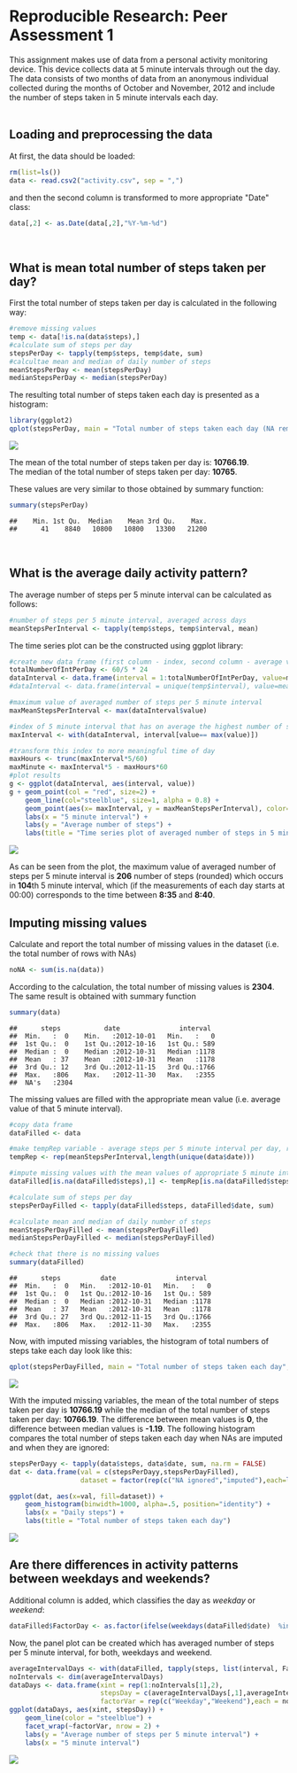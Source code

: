 # Reproducible Research: Peer Assessment 1


This assignment makes use of data from a personal activity monitoring device.
This device collects data at 5 minute intervals through out the day.
The data consists of two months of data from an anonymous individual collected
during the months of October and November, 2012 and include the number of steps
taken in 5 minute intervals each day.
<br><br>

## Loading and preprocessing the data
At first, the data should be loaded:

```r
rm(list=ls())
data <- read.csv2("activity.csv", sep = ",")
```
and then the second column is transformed to more appropriate "Date" class:

```r
data[,2] <- as.Date(data[,2],"%Y-%m-%d")
```
<br>


## What is mean total number of steps taken per day?
First the total number of steps taken per day is calculated in the following way:

```r
#remove missing values
temp <- data[!is.na(data$steps),]
#calculate sum of steps per day
stepsPerDay <- tapply(temp$steps, temp$date, sum)
#calcultae mean and median of daily number of steps
meanStepsPerDay <- mean(stepsPerDay)
medianStepsPerDay <- median(stepsPerDay)
```

The resulting total number of steps taken each day is presented as a histogram:

```r
library(ggplot2)
qplot(stepsPerDay, main = "Total number of steps taken each day (NA removed)", xlab = "Daily steps", binwidth = 1000)
```

![](PA1_template_files/figure-html/stepsPerDayHistogram-1.png) 

The mean of the total number of steps taken per day is: **10766.19**.  
The median of the total number of steps taken per day: **10765**.


These values are very similar to those obtained by summary function:

```r
summary(stepsPerDay)
```

```
##    Min. 1st Qu.  Median    Mean 3rd Qu.    Max. 
##      41    8840   10800   10800   13300   21200
```
<br>


## What is the average daily activity pattern?
The average number of steps per 5 minute interval can be calculated as follows:

```r
#number of steps per 5 minute interval, averaged across days
meanStepsPerInterval <- tapply(temp$steps, temp$interval, mean)
```

The time series plot can be the constructed using ggplot library:

```r
#create new data frame (first column - index, second column - average value)
totalNumberOfIntPerDay <- 60/5 * 24
dataInterval <- data.frame(interval = 1:totalNumberOfIntPerDay, value=meanStepsPerInterval)
#dataInterval <- data.frame(interval = unique(temp$interval), value=meanStepsPerInterval)

#maximum value of averaged number of steps per 5 minute interval
maxMeanStepsPerInterval <- max(dataInterval$value)

#index of 5 minute interval that has on average the highest number of steps
maxInterval <- with(dataInterval, interval[value== max(value)])

#transform this index to more meaningful time of day
maxHours <- trunc(maxInterval*5/60)
maxMinute <- maxInterval*5 - maxHours*60
#plot results
g <- ggplot(dataInterval, aes(interval, value))
g + geom_point(col = "red", size=2) + 
    geom_line(col="steelblue", size=1, alpha = 0.8) +
    geom_point(aes(x= maxInterval, y = maxMeanStepsPerInterval), color="red", size = 4, alpha = 0.9) +
    labs(x = "5 minute interval") +
    labs(y = "Average number of steps") +
    labs(title = "Time series plot of averaged number of steps in 5 minute interval")
```

![](PA1_template_files/figure-html/averageDailyPlot-1.png) 

As can be seen from the plot, the maximum value of averaged number of steps per 5 minute interval is **206** number of steps (rounded) which occurs in **104**th 5 minute interval, which (if the measurements of each day starts at 00:00) corresponds to the time between **8:35** and **8:40**.
<br>


## Imputing missing values
Calculate and report the total number of missing values in the dataset (i.e. the total number of rows with NAs)

```r
noNA <- sum(is.na(data))
```
According to the calculation, the total number of missing values is **2304**. The same result is obtained with summary function

```r
summary(data)
```

```
##      steps           date               interval   
##  Min.   :  0    Min.   :2012-10-01   Min.   :   0  
##  1st Qu.:  0    1st Qu.:2012-10-16   1st Qu.: 589  
##  Median :  0    Median :2012-10-31   Median :1178  
##  Mean   : 37    Mean   :2012-10-31   Mean   :1178  
##  3rd Qu.: 12    3rd Qu.:2012-11-15   3rd Qu.:1766  
##  Max.   :806    Max.   :2012-11-30   Max.   :2355  
##  NA's   :2304
```
The missing values are filled with the appropriate mean value (i.e. average value of that 5 minute interval). 

```r
#copy data frame
dataFilled <- data

#make tempRep variable - average steps per 5 minute interval per day, repeat it for number of days in dataset
tempRep <- rep(meanStepsPerInterval,length(unique(data$date)))

#impute missing values with the mean values of appropriate 5 minute interval
dataFilled[is.na(dataFilled$steps),1] <- tempRep[is.na(dataFilled$steps)]

#calculate sum of steps per day
stepsPerDayFilled <- tapply(dataFilled$steps, dataFilled$date, sum)

#calculate mean and median of daily number of steps
meanStepsPerDayFilled <- mean(stepsPerDayFilled)
medianStepsPerDayFilled <- median(stepsPerDayFilled)

#check that there is no missing values
summary(dataFilled)
```

```
##      steps          date               interval   
##  Min.   :  0   Min.   :2012-10-01   Min.   :   0  
##  1st Qu.:  0   1st Qu.:2012-10-16   1st Qu.: 589  
##  Median :  0   Median :2012-10-31   Median :1178  
##  Mean   : 37   Mean   :2012-10-31   Mean   :1178  
##  3rd Qu.: 27   3rd Qu.:2012-11-15   3rd Qu.:1766  
##  Max.   :806   Max.   :2012-11-30   Max.   :2355
```
Now, with imputed missing variables, the histogram of total numbers of steps take each day look like this:

```r
qplot(stepsPerDayFilled, main = "Total number of steps taken each day", xlab = "Daily steps", binwidth = 1000)
```

![](PA1_template_files/figure-html/stepsPerDayHistogramFilled-1.png) 

With the imputed missing variables, the mean of the total number of steps taken per day is **10766.19** while the median of the total number of steps taken per day: **10766.19**. The difference between mean values is **0**, the difference between median values is **-1.19**. The following histogram compares the total number of steps taken each day when NAs are imputed and when they are ignored:

```r
stepsPerDayy <- tapply(data$steps, data$date, sum, na.rm = FALSE)
dat <- data.frame(val = c(stepsPerDayy,stepsPerDayFilled),
                  dataset = factor(rep(c("NA ignored","imputed"),each=length(stepsPerDayy))))

ggplot(dat, aes(x=val, fill=dataset)) +
    geom_histogram(binwidth=1000, alpha=.5, position="identity") +
    labs(x = "Daily steps") +
    labs(title = "Total number of steps taken each day")
```

![](PA1_template_files/figure-html/stepsPerDayHistogramCompare-1.png) 
<br>


## Are there differences in activity patterns between weekdays and weekends?
Additional column is added, which classifies the day as *weekday* or *weekend*:

```r
dataFilled$FactorDay <- as.factor(ifelse(weekdays(dataFilled$date)  %in% c("subota","nedjelja"), "Weekend", "Weekday"))
```
Now, the panel plot can be created which has averaged number of steps per 5 minute interval, for both, weekdays and weekend.

```r
averageIntervalDays <- with(dataFilled, tapply(steps, list(interval, FactorDay), mean))
noIntervals <- dim(averageIntervalDays)
dataDays <- data.frame(xint = rep(1:noIntervals[1],2), 
                       stepsDay = c(averageIntervalDays[,1],averageIntervalDays[,2]),
                       factorVar = rep(c("Weekday","Weekend"),each = noIntervals[1]))
ggplot(dataDays, aes(xint, stepsDay)) +
    geom_line(color = "steelblue") +
    facet_wrap(~factorVar, nrow = 2) +
    labs(y = "Average number of steps per 5 minute interval") +
    labs(x = "5 minute interval")
```

![](PA1_template_files/figure-html/makePanelPlot-1.png) 



<br>
